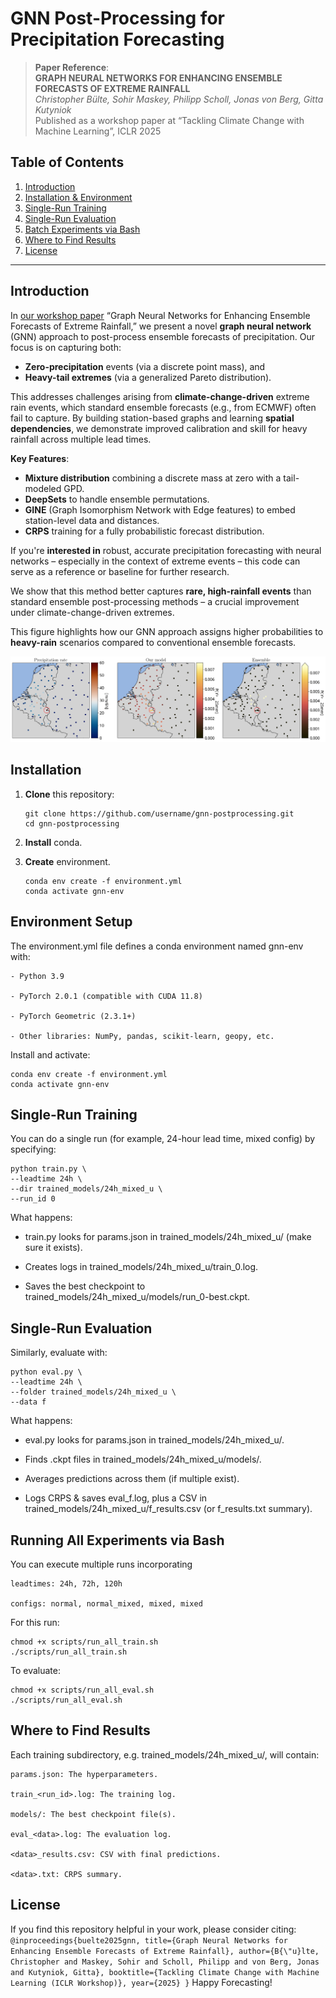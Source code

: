 # GNN Post-Processing for Precipitation Forecasting

> **Paper Reference**:  
> **GRAPH NEURAL NETWORKS FOR ENHANCING ENSEMBLE FORECASTS OF EXTREME RAINFALL**  
> *Christopher Bülte, Sohir Maskey, Philipp Scholl, Jonas von Berg, Gitta Kutyniok*  
> Published as a workshop paper at “Tackling Climate Change with Machine Learning”, ICLR 2025

## Table of Contents

1. [Introduction](#introduction)
2. [Installation & Environment](#installation--environment)
3. [Single-Run Training](#single-run-training)
4. [Single-Run Evaluation](#single-run-evaluation)
5. [Batch Experiments via Bash](#batch-experiments-via-bash)
6. [Where to Find Results](#where-to-find-results)
7. [License](#license)

---

## Introduction

In [our workshop paper](#references) “Graph Neural Networks for Enhancing Ensemble Forecasts of Extreme Rainfall,” we present a novel **graph neural network** (GNN) approach to post-process ensemble forecasts of precipitation. Our focus is on capturing both:

- **Zero-precipitation** events (via a discrete point mass), and  
- **Heavy-tail extremes** (via a generalized Pareto distribution).  

This addresses challenges arising from **climate-change-driven** extreme rain events, which standard ensemble forecasts (e.g., from ECMWF) often fail to capture. By building station-based graphs and learning **spatial dependencies**, we demonstrate improved calibration and skill for heavy rainfall across multiple lead times.

**Key Features**:

- **Mixture distribution** combining a discrete mass at zero with a tail-modeled GPD.  
- **DeepSets** to handle ensemble permutations.  
- **GINE** (Graph Isomorphism Network with Edge features) to embed station-level data and distances.  
- **CRPS** training for a fully probabilistic forecast distribution.

If you're **interested in** robust, accurate precipitation forecasting with neural networks – especially in the context of extreme events – this code can serve as a reference or baseline for further research.

We show that this method better captures **rare, high-rainfall events** than standard ensemble post-processing methods – a crucial improvement under climate-change-driven extremes.

This figure highlights how our GNN approach assigns higher probabilities to **heavy-rain** scenarios compared to conventional ensemble forecasts.

<center>
<img src="imgs/spatial_extremes.svg">
</center>


## Installation

1. **Clone** this repository:
   ```
   git clone https://github.com/username/gnn-postprocessing.git
   cd gnn-postprocessing
   ```
2. **Install** conda.

3. **Create** environment.
   ```
   conda env create -f environment.yml
   conda activate gnn-env
   ```
   
## Environment Setup

The environment.yml file defines a conda environment named gnn-env with:

    - Python 3.9

    - PyTorch 2.0.1 (compatible with CUDA 11.8)

    - PyTorch Geometric (2.3.1+)

    - Other libraries: NumPy, pandas, scikit-learn, geopy, etc.

Install and activate:
   ```
   conda env create -f environment.yml
   conda activate gnn-env
   ```
    

## Single-Run Training

You can do a single run (for example, 24-hour lead time, mixed config) by specifying:
    
    
    python train.py \
    --leadtime 24h \
    --dir trained_models/24h_mixed_u \
    --run_id 0
    
    
What happens:

- train.py looks for params.json in trained_models/24h_mixed_u/ (make sure it exists).

- Creates logs in trained_models/24h_mixed_u/train_0.log.

- Saves the best checkpoint to trained_models/24h_mixed_u/models/run_0-best.ckpt.

## Single-Run Evaluation

Similarly, evaluate with:
    
    python eval.py \
    --leadtime 24h \
    --folder trained_models/24h_mixed_u \
    --data f
    
What happens:

- eval.py looks for params.json in trained_models/24h_mixed_u/.

- Finds .ckpt files in trained_models/24h_mixed_u/models/.

- Averages predictions across them (if multiple exist).
  
- Logs CRPS & saves eval_f.log, plus a CSV in trained_models/24h_mixed_u/f_results.csv (or f_results.txt summary).

## Running All Experiments via Bash

You can execute multiple runs incorporating

    leadtimes: 24h, 72h, 120h

    configs: normal, normal_mixed, mixed, mixed

For this run:
   ```
   chmod +x scripts/run_all_train.sh
   ./scripts/run_all_train.sh
   ```

To evaluate:
   ```
   chmod +x scripts/run_all_eval.sh
   ./scripts/run_all_eval.sh
   ```

   
## Where to Find Results

Each training subdirectory, e.g. trained_models/24h_mixed_u/, will contain:

    params.json: The hyperparameters.

    train_<run_id>.log: The training log.

    models/: The best checkpoint file(s).

    eval_<data>.log: The evaluation log.

    <data>_results.csv: CSV with final predictions.

    <data>.txt: CRPS summary.

## License

If you find this repository helpful in your work, please consider citing:
    ```
    @inproceedings{buelte2025gnn,
    title={Graph Neural Networks for Enhancing Ensemble Forecasts of Extreme Rainfall},
    author={B{\"u}lte, Christopher and Maskey, Sohir and Scholl, Philipp and von Berg, Jonas and Kutyniok, Gitta},
    booktitle={Tackling Climate Change with Machine Learning (ICLR Workshop)},
    year={2025}
    }
    ```
Happy Forecasting!
